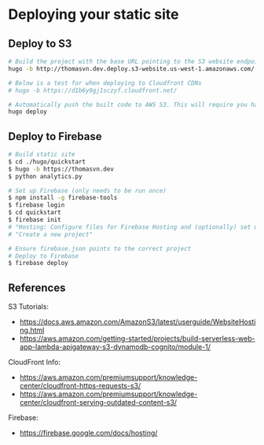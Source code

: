 # Deploying your static site

## Deploy to S3

```bash
# Build the project with the base URL pointing to the S3 website endpoint
hugo -b http://thomasvn.dev.deploy.s3-website.us-west-1.amazonaws.com/

# Below is a test for when deploying to Cloudfront CDNs
# hugo -b https://d1b6y9gj1sczyf.cloudfront.net/

# Automatically push the built code to AWS S3. This will require you have already run `aws configure`
hugo deploy
```

## Deploy to Firebase

```bash
# Build static site
$ cd ./hugo/quickstart
$ hugo -b https://thomasvn.dev
$ python analytics.py
```

```bash
# Set up Firebase (only needs to be run once)
$ npm install -g firebase-tools
$ firebase login
$ cd quickstart
$ firebase init
# "Hosting: Configure files for Firebase Hosting and (optionally) set up GitHub Action deploys"
# "Create a new project"
```

```bash
# Ensure firebase.json points to the correct project
# Deploy to Firebase
$ firebase deploy
```

## References

S3 Tutorials:

- <https://docs.aws.amazon.com/AmazonS3/latest/userguide/WebsiteHosting.html>
- <https://aws.amazon.com/getting-started/projects/build-serverless-web-app-lambda-apigateway-s3-dynamodb-cognito/module-1/>

CloudFront Info:

- <https://aws.amazon.com/premiumsupport/knowledge-center/cloudfront-https-requests-s3/>
- <https://aws.amazon.com/premiumsupport/knowledge-center/cloudfront-serving-outdated-content-s3/>

Firebase:

- <https://firebase.google.com/docs/hosting/>
